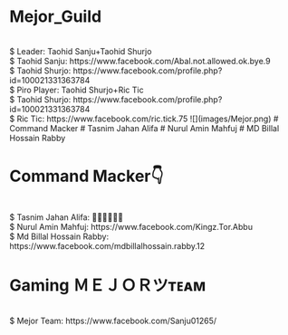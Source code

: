 # Mejor_Guild
<br/>
$ Leader: Taohid Sanju+Taohid Shurjo
<br/>
$ Taohid Sanju:  https://www.facebook.com/Abal.not.allowed.ok.bye.9
<br/>
$ Taohid Shurjo: https://www.facebook.com/profile.php?id=100021331363784
<br/>
$ Piro Player: Taohid Shurjo+Ric Tic
<br/>
$ Taohid Shurjo: https://www.facebook.com/profile.php?id=100021331363784
<br/>
$ Ric Tic:       https://www.facebook.com/ric.tick.75
![](images/Mejor.png)
# Command Macker
# Tasnim Jahan Alifa
# Nurul Amin Mahfuj
# MD Billal Hossain Rabby

# Command Macker👇
<br/>
$ Tasnim Jahan Alifa:        🤫🤫🤫🤫🤫🤫
<br/>
$ Nurul Amin Mahfuj:         https://www.facebook.com/Kingz.Tor.Abbu
<br/>
$ Md Billal Hossain Rabby:   https://www.facebook.com/mdbillalhossain.rabby.12

# Gaming ＭＥＪＯＲツᴛᴇᴀᴍ
<br/>
$ Mejor Team: https://www.facebook.com/Sanju01265/



